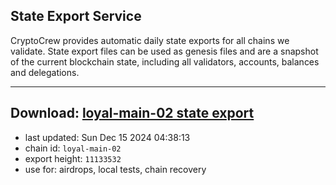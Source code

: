 ## State Export Service
CryptoCrew provides automatic daily state exports for all chains we validate. State export files can be used as genesis files and are a snapshot of the current blockchain state, including all validators, accounts, balances and delegations.

---
**Download: [loyal-main-02 state export](https://dl-eu2.ccvalidators.com/SERVICE/loyal/loyal-main-02_export_11133532.json)**
---

- last updated: Sun Dec 15 2024 04:38:13
- chain id: `loyal-main-02`
- export height: `11133532`
- use for: airdrops, local tests, chain recovery
